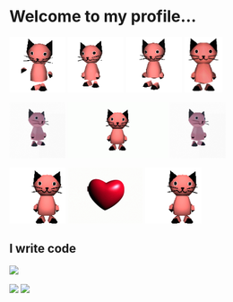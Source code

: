 # Welcome to my profile...

<img height=100 src="sapari-act-dance.gif"> <img height=100 src="sapari-awesome.gif"> <img height=100 src="sapari-fortnite.gif"> <img height=100 src="sapari_cat_wave.gif">

<img height=100 src="sapari-fling.gif"> <img height=100 src="sapari-squish.gif"> <img height=100 src="sapari-fling.gif">

<img height=100 src="sapari-sampo-park-relaxation.gif"> <img height=100 src="beloved_cat.gif"> <img height=100 src="sapari-sampo-park-relaxation.gif">

## I write code

![](https://github-profile-summary-cards.vercel.app/api/cards/profile-details?username=ANormalTwig&theme=tokyonight)

![](http://github-profile-summary-cards.vercel.app/api/cards/most-commit-language?username=ANormalTwig&theme=tokyonight)
![](http://github-profile-summary-cards.vercel.app/api/cards/stats?username=ANormalTwig&theme=tokyonight)
